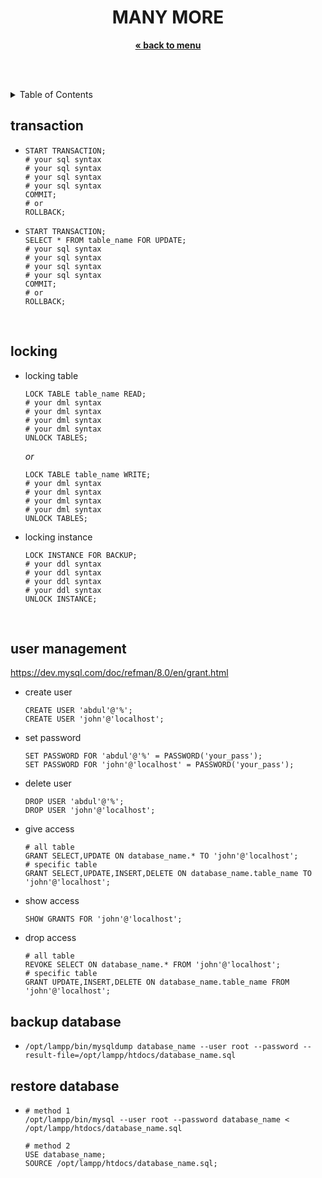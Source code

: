 
<p align="center">
    <h1 align="center">MANY MORE</h1>
    <p align="center">
        <a href="../README.md"><strong>« back to menu</strong></a>
    </p>
    <br />
    <br />
</p>

<details close="close">
  <summary>Table of Contents</summary>
  <ul>
    <li><a href="#transaction">transaction</a></li>
    <li><a href="#locking-table">locking table</a></li>
    <li><a href="#user-management">user management</a></li>
    <li><a href="#backup-database">backup database</a></li>
    <li><a href="#restore-database">restore database</a></li>
  </ul>
</details>

## transaction
*   ```
    START TRANSACTION;
    # your sql syntax
    # your sql syntax
    # your sql syntax
    # your sql syntax
    COMMIT;
    # or
    ROLLBACK;
    ```  
*   ```
    START TRANSACTION;
    SELECT * FROM table_name FOR UPDATE;
    # your sql syntax
    # your sql syntax
    # your sql syntax
    # your sql syntax
    COMMIT;
    # or
    ROLLBACK;
    ```  
    <br/>

## locking 
*   locking table
    ```
    LOCK TABLE table_name READ;
    # your dml syntax
    # your dml syntax
    # your dml syntax
    # your dml syntax
    UNLOCK TABLES;
    ```  

    _or_
    <br/>

    ```
    LOCK TABLE table_name WRITE;
    # your dml syntax
    # your dml syntax
    # your dml syntax
    # your dml syntax
    UNLOCK TABLES;
    ```  

*   locking instance
    ```
    LOCK INSTANCE FOR BACKUP;
    # your ddl syntax
    # your ddl syntax
    # your ddl syntax
    # your ddl syntax
    UNLOCK INSTANCE;
    ```  
    <br/>

## user management
<a href="https://dev.mysql.com/doc/refman/8.0/en/grant.html">https://dev.mysql.com/doc/refman/8.0/en/grant.html</a>

* create user
    ```
    CREATE USER 'abdul'@'%';
    CREATE USER 'john'@'localhost';
    ```
* set password
    ```
    SET PASSWORD FOR 'abdul'@'%' = PASSWORD('your_pass');
    SET PASSWORD FOR 'john'@'localhost' = PASSWORD('your_pass');
    ```
* delete user
    ```
    DROP USER 'abdul'@'%';
    DROP USER 'john'@'localhost';
    ```
* give access
    ```
    # all table
    GRANT SELECT,UPDATE ON database_name.* TO 'john'@'localhost';
    # specific table
    GRANT SELECT,UPDATE,INSERT,DELETE ON database_name.table_name TO 'john'@'localhost';
    ```
* show access
    ```
    SHOW GRANTS FOR 'john'@'localhost';
    ```
* drop access
    ```
    # all table
    REVOKE SELECT ON database_name.* FROM 'john'@'localhost';
    # specific table
    GRANT UPDATE,INSERT,DELETE ON database_name.table_name FROM 'john'@'localhost';
    ```

## backup database
* ```
  /opt/lampp/bin/mysqldump database_name --user root --password --result-file=/opt/lampp/htdocs/database_name.sql
  ```
## restore database
* ```
  # method 1
  /opt/lampp/bin/mysql --user root --password database_name < /opt/lampp/htdocs/database_name.sql
  
  # method 2
  USE database_name;
  SOURCE /opt/lampp/htdocs/database_name.sql;
  ```